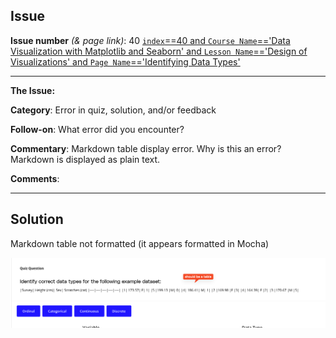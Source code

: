 ## Issue
**Issue number** _(& page link)_: 40 [`index`==40 and `Course Name`=='Data Visualization with Matplotlib and Seaborn' and `Lesson Name`=='Design of Visualizations' and `Page Name`=='Identifying Data Types'](https://learn.udacity.com/paid-courses/cd12532/lessons/b1b89bfd-19c2-4bc5-9106-6934b22c8efe/concepts/f728a47c-9d07-4a87-aa8f-a33007cc3f4e)
***

**The Issue:**

**Category**: Error in quiz, solution, and/or feedback

**Follow-on**: What error did you encounter?

**Commentary**: Markdown table display error. Why is this an error? Markdown is
displayed as plain text.

**Comments**: 


***
## Solution

Markdown table not formatted (it appears formatted in Mocha)

<img style='width: 600px' src="./images/40.png"></img>